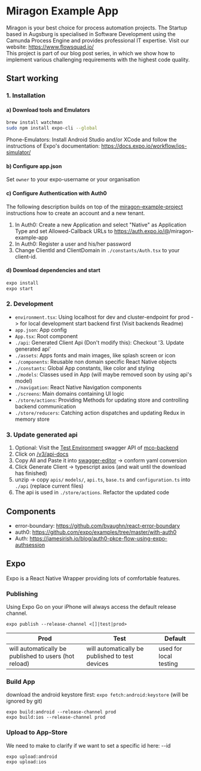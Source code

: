 # Miragon Example App
Miragon is your best choice for process automation projects. The Startup based in Augsburg is specialised in Software Development using the Camunda Process Engine and provides professional IT expertise. Visit our website: https://www.flowsquad.io/ </br>
This project is part of our blog post series, in which we show how to implement various challenging requirements with the highest code quality.

## Start working

### 1. Installation
#### a) Download tools and Emulators
``` bash
brew install watchman
sudo npm install expo-cli --global
```

Phone-Emulators: Install Android Studio and/or XCode and follow the instructions of Expo's documentation: https://docs.expo.io/workflow/ios-simulator/


#### b) Configure app.json
Set `owner` to your expo-username or your organisation

#### c) Configure Authentication with Auth0
The following description builds on top of the [miragon-example-project](../miragon-example-backend) instructions how to create an account and a new tenant.

1. In Auth0: Create a new Application and select "Native" as Application Type  and set Allowed-Callback URLs to https://auth.expo.io/@<OWNER>/miragon-example-app
1. In Auth0: Register a user and his/her password
1. Change ClientId and ClientDomain in `./constants/Auth.tsx` to your client-id. 



#### d) Download dependencies and start
``` bash
expo install
expo start
```



### 2. Development
- `environment.tsx`: Using localhost for dev and cluster-endpoint for prod -> for local development start backend first (Visit backends Readme)
- `app.json`: App config
- `App.tsx`: Root component
- `./api`: Generated Client Api (Don't modify this): Checkout '3. Update generated api'
- `./assets`: Apps fonts and main images, like splash screen or icon
- `./components`: Reusable non domain specific React Native objects
- `./constants`: Global App constants, like color and styling
- `./models`: Classes used in App (will maybe removed soon by using api's model)
- `./navigation`: React Native Navigation components
- `./screens`: Main domains containing UI logic
- `./store/actions`: Providing Methods for updating store and controlling backend communication
- `./store/reducers`: Catching action dispatches and updating Redux in memory store

### 3. Update generated api
1. Optional: Visit the [Test Environment](https://mco-dev.dev.flowsquad.dev/swagger-ui/index.html?configUrl=/v3/api-docs/swagger-config) swagger API of [mco-backend](https://github.com/FlowSquad/mco-backend)
2. Click on [/v3/api-docs](https://mco-dev.dev.flowsquad.dev/v3/api-docs)
3. Copy All and Paste it into [swagger-editor](http://editor.swagger.io/) -> conform yaml conversion
4. Click Generate Client -> typescript axios (and wait until the download has finished)
5. unzip -> copy `apis/` `models/`, `api.ts`, `base.ts` and `configuration.ts`  into `./api` (replace current files)
6. The api is used in `./store/actions`. Refactor the updated code


## Components
- error-boundary: https://github.com/bvaughn/react-error-boundary
- auth0: https://github.com/expo/examples/tree/master/with-auth0
- Auth: https://jamesirish.io/blog/auth0-pkce-flow-using-expo-authsession


## Expo
Expo is a React Native Wrapper providing lots of comfortable features.

### Publishing
Using Expo Go on your iPhone will always access the default release channel.
```
expo publish --release-channel <[]|test|prod>
```
| Prod | Test | Default |
| --- |---| ---|
| will automatically be published to users (hot reload) | will automatically be published to test devices | used for local testing |


### Build App
download the android keystore first: `expo fetch:android:keystore` (will be ignored by git)
```
expo build:android --release-channel prod
expo build:ios --release-channel prod
```

### Upload to App-Store
We need to make to clarify if we want to set a specific id here: --id 
```
expo upload:android
expo upload:ios
```